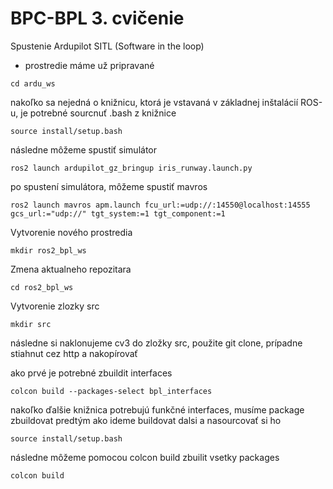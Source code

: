 # BPC-BPL 3. cvičenie

Spustenie Ardupilot SITL (Software in the loop)
- prostredie máme už pripravané
```
cd ardu_ws
```

nakoľko sa nejedná o knižnicu, ktorá je vstavaná v základnej inštalácií ROS-u, je potrebné sourcnuť .bash z knižnice
```
source install/setup.bash
```

následne môžeme spustiť simulátor
```
ros2 launch ardupilot_gz_bringup iris_runway.launch.py
```

po spustení simulátora, môžeme spustiť mavros
```
ros2 launch mavros apm.launch fcu_url:=udp://:14550@localhost:14555 gcs_url:="udp://" tgt_system:=1 tgt_component:=1
```

Vytvorenie nového prostredia
```
mkdir ros2_bpl_ws
```
Zmena aktualneho repozitara
```
cd ros2_bpl_ws
```
Vytvorenie zlozky src
```
mkdir src
```
následne si naklonujeme cv3 do zložky src, použite git clone, prípadne stiahnut cez http a nakopírovať

ako prvé je potrebné zbuildit interfaces
```
colcon build --packages-select bpl_interfaces
```
nakoľko ďalšie knižnica potrebujú funkčné interfaces, musíme package zbuildovat predtým ako ideme buildovat dalsi a nasourcovať si ho
```
source install/setup.bash
```
následne môžeme pomocou colcon build zbuilit vsetky packages
```
colcon build
```
